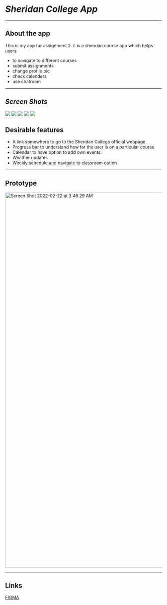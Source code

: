 # _Sheridan College App_

---

## **About the app**
This is my app for assignment 2. it is a sheridan course app which helps users
  * to navigate to different courses
  * submit assignments
  * change profile pic
  * check calenders
  * use chatroom
  
---

## _Screen Shots_

<img src = "https://github.com/kabire/INFO31179_Assignment2/blob/main/1.png">
<img src = "https://github.com/kabire/INFO31179_Assignment2/blob/main/2.png">
<img src = "https://github.com/kabire/INFO31179_Assignment2/blob/main/3.png">
<img src = "https://github.com/kabire/INFO31179_Assignment2/blob/main/4.png">
<img src = "https://github.com/kabire/INFO31179_Assignment2/blob/main/5.png">

## **Desirable features**
-	A link somewhere to go to the Sheridan College official webpage.
-	Progress bar to understand how far the user is on a particular course.
-	Calendar to have option to add own events.
-	Weather updates
-	Weekly schedule and navigate to classroom option

---

## **Prototype**
<img width="1210" alt="Screen Shot 2022-02-22 at 3 48 29 AM" src="https://github.com/kabire/INFO31179_Assignment2/blob/main/Prototype.png">

---


## **Links**
[FIGMA](https://www.figma.com/file/0OlD225pPi0L3sE0RORBcv/Sheridan-Course-App_2nd)<br />
